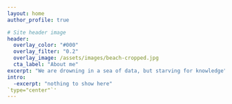 ```yaml
---
layout: home
author_profile: true

# Site header image
header:
  overlay_color: "#000"
  overlay_filter: "0.2"
  overlay_image: /assets/images/beach-cropped.jpg
  cta_label: "About me"
excerpt: "We are drowning in a sea of data, but starving for knowledge"
intro:
  -excerpt: "nothing to show here"
`type="center"`'
---
```

